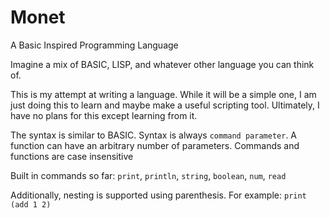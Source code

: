 # Monet
A Basic Inspired Programming Language

Imagine a mix of BASIC, LISP, and whatever other language you can think of.

This is my attempt at writing a language. While it will be a simple one, I am just doing this to learn and maybe make a useful scripting tool. Ultimately, I have no plans for this except learning from it.

The syntax is similar to BASIC. Syntax is always 
`command parameter`. A function can have an arbitrary number of parameters. Commands and functions are case insensitive

Built in commands so far:
`print`, `println`, `string`, `boolean`, `num`, `read`

Additionally, nesting is supported using parenthesis. For example:
`print (add 1 2)`
